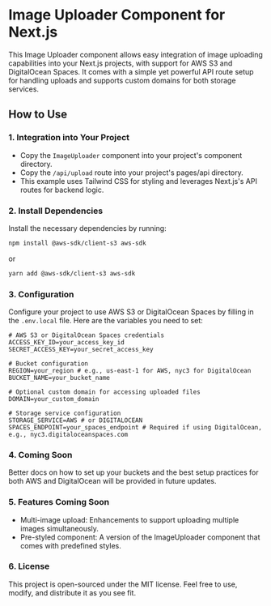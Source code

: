 # Image Uploader Component for Next.js

This Image Uploader component allows easy integration of image uploading capabilities into your Next.js projects, with support for AWS S3 and DigitalOcean Spaces. It comes with a simple yet powerful API route setup for handling uploads and supports custom domains for both storage services.

## How to Use

### 1. Integration into Your Project

-   Copy the `ImageUploader` component into your project's component directory.
-   Copy the `/api/upload` route into your project's pages/api directory.
-   This example uses Tailwind CSS for styling and leverages Next.js's API routes for backend logic.

### 2. Install Dependencies

Install the necessary dependencies by running:

```bash
npm install @aws-sdk/client-s3 aws-sdk
```

or

```bash
yarn add @aws-sdk/client-s3 aws-sdk
```

### 3. Configuration

Configure your project to use AWS S3 or DigitalOcean Spaces by filling in the `.env.local` file. Here are the variables you need to set:

```plaintext
# AWS S3 or DigitalOcean Spaces credentials
ACCESS_KEY_ID=your_access_key_id
SECRET_ACCESS_KEY=your_secret_access_key

# Bucket configuration
REGION=your_region # e.g., us-east-1 for AWS, nyc3 for DigitalOcean
BUCKET_NAME=your_bucket_name

# Optional custom domain for accessing uploaded files
DOMAIN=your_custom_domain

# Storage service configuration
STORAGE_SERVICE=AWS # or DIGITALOCEAN
SPACES_ENDPOINT=your_spaces_endpoint # Required if using DigitalOcean, e.g., nyc3.digitaloceanspaces.com
```

### 4. Coming Soon

Better docs on how to set up your buckets and the best setup practices for both AWS and DigitalOcean will be provided in future updates.

### 5. Features Coming Soon

-   Multi-image upload: Enhancements to support uploading multiple images simultaneously.
-   Pre-styled component: A version of the ImageUploader component that comes with predefined styles.

### 6. License

This project is open-sourced under the MIT license. Feel free to use, modify, and distribute it as you see fit.
